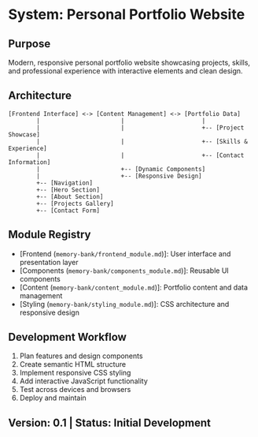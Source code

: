 # System: Personal Portfolio Website

## Purpose
Modern, responsive personal portfolio website showcasing projects, skills, and professional experience with interactive elements and clean design.

## Architecture
```
[Frontend Interface] <-> [Content Management] <-> [Portfolio Data]
        |                       |                      |
        |                       |                      +-- [Project Showcase]
        |                       |                      +-- [Skills & Experience]
        |                       |                      +-- [Contact Information]
        |                       +-- [Dynamic Components]
        |                       +-- [Responsive Design]
        +-- [Navigation]
        +-- [Hero Section]
        +-- [About Section]
        +-- [Projects Gallery]
        +-- [Contact Form]
```

## Module Registry
- [Frontend (`memory-bank/frontend_module.md`)]: User interface and presentation layer
- [Components (`memory-bank/components_module.md`)]: Reusable UI components
- [Content (`memory-bank/content_module.md`)]: Portfolio content and data management
- [Styling (`memory-bank/styling_module.md`)]: CSS architecture and responsive design

## Development Workflow
1. Plan features and design components
2. Create semantic HTML structure
3. Implement responsive CSS styling
4. Add interactive JavaScript functionality
5. Test across devices and browsers
6. Deploy and maintain

## Version: 0.1 | Status: Initial Development